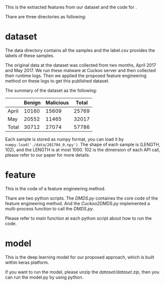 This is the extracted features from our dataset and the code for <Dynamic Malware Analysis with Feature Engineering and Feature Learning>.

Thare are three directories as following:

# dataset

The data directory contains all the samples and the label.csv provides the labels of these samples.

The original data at the dataset was collected from two months, April 2017 and May 2017. We run these malware at Cuckoo server and then collected their runtime logs. Then we applied the proposed feature engineering method on these logs to get this published dataset.

The summary of the dataset as the following:

|       | Benign | Malicious | Total |
|-------|--------|-----------|-------|
| April | 10160  | 15609     | 25769 |
| May   | 20552  | 11465     | 32017 |
| Total | 30712  | 27074     | 57786 |

Each sample is stored as numpy format, you can load it by ```numpy.load('./data/201704_0.npy')```. The shape of each sample is (LENGTH, 102), and the LENGTH is at most 1000. 102 is the dimension of each API call, please refer to our paper for more details.

# feature

This is the code of a feature engineering method.

Thare are two python scripts. The _DMDS.py_ containes the core code of the feature engineering method. And the _Cuckoo2DMDS.py_ implemented a multi-process function to call the _DMDS.py_. 

Please refer to _main_ function at each python script about how to run the code.

# model

This is the deep learning model for our proposed approach, which is built within keras platform.

if you want to run the model, please unzip the _dataset/dataset.zip_, then you can run the model.py by using python.